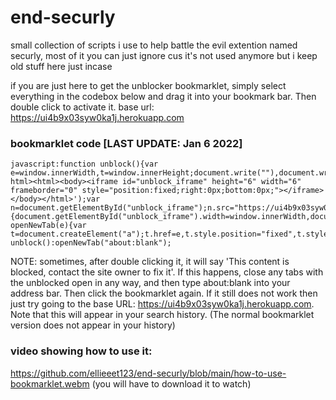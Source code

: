 # end-securly

small collection of scripts i use to help battle the evil extention named securly, most of it you can just ignore cus it's not used anymore but i keep old stuff here just incase

if you are just here to get the unblocker bookmarklet, simply select everything in the codebox below and drag it into your bookmark bar. Then double click to activate it. 
base url: https://ui4b9x03syw0ka1j.herokuapp.com

### bookmarklet code [LAST UPDATE: Jan 6 2022]
~~~
javascript:function unblock(){var e=window.innerWidth,t=window.innerHeight;document.write(""),document.write('<!doctype html><html><body><iframe id="unblock_iframe" height="6" width="6" frameborder="0" style="position:fixed;right:0px;bottom:0px;"></iframe></body></html>');var n=document.getElementById("unblock_iframe");n.src="https://ui4b9x03syw0ka1j.herokuapp.com",n.width=e,n.height=t,window.onresize=function(){document.getElementById("unblock_iframe").width=window.innerWidth,document.getElementById("unblock_iframe").height=window.innerHeight}}function openNewTab(e){var t=document.createElement("a");t.href=e,t.style.position="fixed",t.style.top="1000000px",t.id="unblock_link",t.target="_blank",t.click()}"about:blank"==window.location.href?unblock():openNewTab("about:blank");
~~~

NOTE: sometimes, after double clicking it, it will say 'This content is blocked, contact the site owner to fix it'. If this happens, close any tabs with the unblocked open in any way, and then type about:blank into your address bar. Then click the bookmarklet again. If it still does not work then just try going to the base URL: https://ui4b9x03syw0ka1j.herokuapp.com. Note that this will appear in your search history. (The normal bookmarklet version does not appear in your history)

### video showing how to use it: 
https://github.com/ellieeet123/end-securly/blob/main/how-to-use-bookmarklet.webm (you will have to download it to watch)

